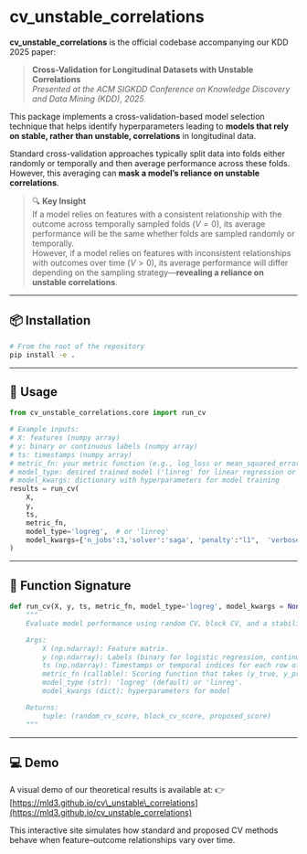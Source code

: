 # cv_unstable_correlations

**cv_unstable_correlations** is the official codebase accompanying our KDD 2025 paper:

> **Cross-Validation for Longitudinal Datasets with Unstable Correlations**  
> *Presented at the ACM SIGKDD Conference on Knowledge Discovery and Data Mining (KDD), 2025*

This package implements a cross-validation-based model selection technique that helps identify hyperparameters leading to **models that rely on stable, rather than unstable, correlations** in longitudinal data.

Standard cross-validation approaches typically split data into folds either randomly or temporally and then average performance across these folds.  However, this averaging can **mask a model’s reliance on unstable correlations**.

> 🔍 **Key Insight**  
> If a model relies on features with a consistent relationship with the outcome across temporally sampled folds ($V = 0$), its average performance will be the same whether folds are sampled randomly or temporally.  
> However, if a model relies on features with inconsistent relationships with outcomes over time ($V > 0$), its average performance will differ depending on the sampling strategy—**revealing a reliance on unstable correlations**.

---

## 📦 Installation

```bash
# From the root of the repository
pip install -e .
````

---

## 🚀 Usage

```python
from cv_unstable_correlations.core import run_cv

# Example inputs:
# X: features (numpy array)
# y: binary or continuous labels (numpy array)
# ts: timestamps (numpy array)
# metric_fn: your metric function (e.g., log_loss or mean_squared_error)
# model_type: desired trained model ('linreg' for linear regression or 'logreg' for logistic regression)
# model_kwargs: dictionary with hyperparameters for model training
results = run_cv(
    X,
    y,
    ts,
    metric_fn,
    model_type='logreg',  # or 'linreg'
    model_kwargs={'n_jobs':3,'solver':'saga', 'penalty':"l1",  'verbose':True, 'random_state':0, 'C':1e-3}
)
```

---

## 🧠 Function Signature

```python
def run_cv(X, y, ts, metric_fn, model_type='logreg', model_kwargs = None):
    """
    Evaluate model performance using random CV, block CV, and a stability-aware CV approach.

    Args:
        X (np.ndarray): Feature matrix.
        y (np.ndarray): Labels (binary for logistic regression, continuous for linear regression).
        ts (np.ndarray): Timestamps or temporal indices for each row of X.
        metric_fn (callable): Scoring function that takes (y_true, y_pred).
        model_type (str): 'logreg' (default) or 'linreg'.
        model_kwargs (dict): hyperparameters for model

    Returns:
        tuple: (random_cv_score, block_cv_score, proposed_score)
    """
```

---

## 💻 Demo

A visual demo of our theoretical results is available at:
👉 [https://mld3.github.io/cv\_unstable\_correlations](https://mld3.github.io/cv_unstable_correlations)

This interactive site simulates how standard and proposed CV methods behave when feature–outcome relationships vary over time.

